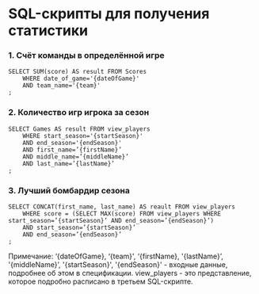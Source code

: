 # SQL-скрипты для получения статистики

### 1. Счёт команды в определённой игре

```
SELECT SUM(score) AS result FROM Scores
	WHERE date_of_game='{dateOfGame}'
	AND team_name='{team}'
;
```

### 2. Количество игр игрока за сезон

```
SELECT Games AS result FROM view_players
	WHERE start_season='{startSeason}'
	AND end_season='{endSeason}'
	AND first_name=’{firstName}’
	AND middle_name=’{middleName}’
	AND last_name=’{lastName}’
;
```

### 3. Лучший бомбардир сезона

```
SELECT CONCAT(first_name, last_name) AS reault FROM view_players
	WHERE score = (SELECT MAX(score) FROM view_players WHERE start_season=’{startSeason}’ AND end_season=’{endSeason}’)
	AND start_season=’{startSeason}’
	AND end_season=’{endSeason}’
;
```

Примечание: ‘{dateOfGame}, ‘{team}', ‘{firstName}, '{lastName}’, '{middleName}’, '{startSeason}', '{endSeason}' - входные данные, подробнее об этом в спецификации. view_players - это представление, которое подробно расписано в третьем SQL-скрипте.
